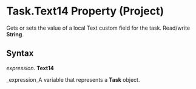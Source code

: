 
# Task.Text14 Property (Project)

Gets or sets the value of a local Text custom field for the task. Read/write  **String**.


## Syntax

 _expression_. **Text14**

 _expression_A variable that represents a  **Task** object.

